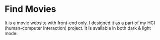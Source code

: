 # Find Movies
It is a movie website with front-end only. I designed it as a part of my HCI (human-computer interaction) project.
It is available in both dark & light mode.


